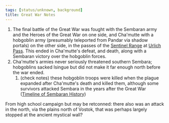 ```yaml
---
tags: [status/unknown, background]
title: Great War Notes
---
```




1. The final battle of the Great War was fought with the Sembaran army and the Heroes of the Great War on one side, and Cha'mutte with a hobgoblin army (presumably teleported from Pandar via shadow portals) on the other side, in the passes of the [Sentinel Range](<../../gazetteer/sentinel-range/sentinel-range.md>) at [Urlich Pass](<../../gazetteer/sentinel-range/urlich-pass.md>).  This ended in Cha'mutte's defeat, and death, along with a Sembaran victory over the hobgoblin forces. 
2. Cha'mutte's armies never seriously threatened southern Sembara; hobgoblins sacked Isingue but did not make it far enough north before the war ended. 
	1. (check notes) these hobgoblin troops were killed when the plague expanded after Cha'mutte's death and killed them, although some survivors attacked Sembara in the years after the Great War ([Timeline of Sembaran History](<../../history/timeline-of-sembaran-history.md>))

From high school campaign but may be retconned: there also was an attack in the north, via the plains north of Vostok, that was perhaps largely stopped at the ancient mystical wall? 